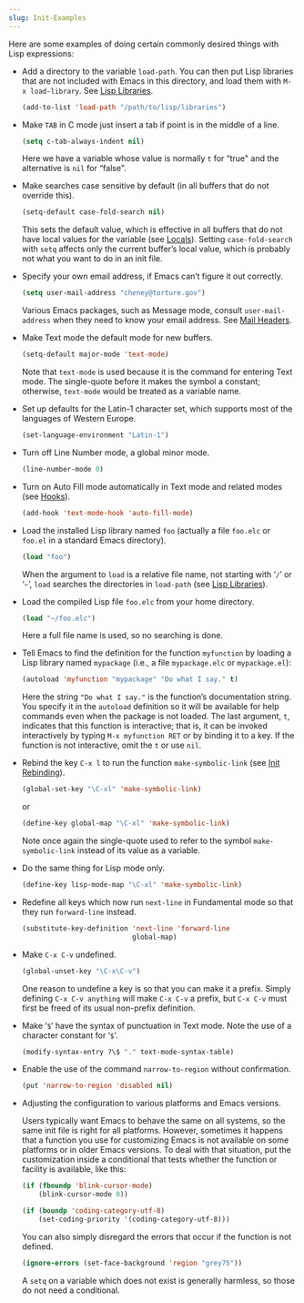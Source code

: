 ```yaml
---
slug: Init-Examples
---
```


Here are some examples of doing certain commonly desired things with Lisp expressions:

*   Add a directory to the variable `load-path`. You can then put Lisp libraries that are not included with Emacs in this directory, and load them with `M-x load-library`. See [Lisp Libraries](/docs/emacs/Lisp-Libraries).

    ```lisp
    (add-to-list 'load-path "/path/to/lisp/libraries")
    ```

*   Make `TAB` in C mode just insert a tab if point is in the middle of a line.

    ```lisp
    (setq c-tab-always-indent nil)
    ```

    Here we have a variable whose value is normally `t` for “true" and the alternative is `nil` for “false".

*   Make searches case sensitive by default (in all buffers that do not override this).

    ```lisp
    (setq-default case-fold-search nil)
    ```

    This sets the default value, which is effective in all buffers that do not have local values for the variable (see [Locals](/docs/emacs/Locals)). Setting `case-fold-search` with `setq` affects only the current buffer’s local value, which is probably not what you want to do in an init file.

*   Specify your own email address, if Emacs can’t figure it out correctly.

    ```lisp
    (setq user-mail-address "cheney@torture.gov")
    ```

    Various Emacs packages, such as Message mode, consult `user-mail-address` when they need to know your email address. See [Mail Headers](/docs/emacs/Mail-Headers).

*   Make Text mode the default mode for new buffers.

    ```lisp
    (setq-default major-mode 'text-mode)
    ```

    Note that `text-mode` is used because it is the command for entering Text mode. The single-quote before it makes the symbol a constant; otherwise, `text-mode` would be treated as a variable name.

*   Set up defaults for the Latin-1 character set, which supports most of the languages of Western Europe.

    ```lisp
    (set-language-environment "Latin-1")
    ```

*   Turn off Line Number mode, a global minor mode.

    ```lisp
    (line-number-mode 0)
    ```

*   Turn on Auto Fill mode automatically in Text mode and related modes (see [Hooks](/docs/emacs/Hooks)).

    ```lisp
    (add-hook 'text-mode-hook 'auto-fill-mode)
    ```

*   Load the installed Lisp library named `foo` (actually a file `foo.elc` or `foo.el` in a standard Emacs directory).

    ```lisp
    (load "foo")
    ```

    When the argument to `load` is a relative file name, not starting with ‘`/`’ or ‘`~`’, `load` searches the directories in `load-path` (see [Lisp Libraries](/docs/emacs/Lisp-Libraries)).

*   Load the compiled Lisp file `foo.elc` from your home directory.

    ```lisp
    (load "~/foo.elc")
    ```

    Here a full file name is used, so no searching is done.

*   Tell Emacs to find the definition for the function `myfunction` by loading a Lisp library named `mypackage` (i.e., a file `mypackage.elc` or `mypackage.el`):

    ```lisp
    (autoload 'myfunction "mypackage" "Do what I say." t)
    ```

    Here the string `"Do what I say."` is the function’s documentation string. You specify it in the `autoload` definition so it will be available for help commands even when the package is not loaded. The last argument, `t`, indicates that this function is interactive; that is, it can be invoked interactively by typing `M-x myfunction RET` or by binding it to a key. If the function is not interactive, omit the `t` or use `nil`.

*   Rebind the key `C-x l` to run the function `make-symbolic-link` (see [Init Rebinding](/docs/emacs/Init-Rebinding)).

    ```lisp
    (global-set-key "\C-xl" 'make-symbolic-link)
    ```

    or

    ```lisp
    (define-key global-map "\C-xl" 'make-symbolic-link)
    ```

    Note once again the single-quote used to refer to the symbol `make-symbolic-link` instead of its value as a variable.

*   Do the same thing for Lisp mode only.

    ```lisp
    (define-key lisp-mode-map "\C-xl" 'make-symbolic-link)
    ```

*   Redefine all keys which now run `next-line` in Fundamental mode so that they run `forward-line` instead.

    ```lisp
    (substitute-key-definition 'next-line 'forward-line
                               global-map)
    ```

*   Make `C-x C-v` undefined.

    ```lisp
    (global-unset-key "\C-x\C-v")
    ```

    One reason to undefine a key is so that you can make it a prefix. Simply defining `C-x C-v anything` will make `C-x C-v` a prefix, but `C-x C-v` must first be freed of its usual non-prefix definition.

*   Make ‘`$`’ have the syntax of punctuation in Text mode. Note the use of a character constant for ‘`$`’.

    ```lisp
    (modify-syntax-entry ?\$ "." text-mode-syntax-table)
    ```

*   Enable the use of the command `narrow-to-region` without confirmation.

    ```lisp
    (put 'narrow-to-region 'disabled nil)
    ```

*   Adjusting the configuration to various platforms and Emacs versions.

    Users typically want Emacs to behave the same on all systems, so the same init file is right for all platforms. However, sometimes it happens that a function you use for customizing Emacs is not available on some platforms or in older Emacs versions. To deal with that situation, put the customization inside a conditional that tests whether the function or facility is available, like this:

    ```lisp
    (if (fboundp 'blink-cursor-mode)
        (blink-cursor-mode 0))

    (if (boundp 'coding-category-utf-8)
        (set-coding-priority '(coding-category-utf-8)))
    ```

    You can also simply disregard the errors that occur if the function is not defined.

    ```lisp
    (ignore-errors (set-face-background 'region "grey75"))
    ```

    A `setq` on a variable which does not exist is generally harmless, so those do not need a conditional.
